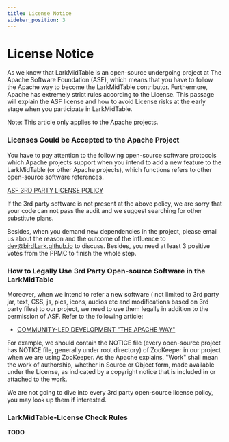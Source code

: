 ```yaml
---
title: License Notice
sidebar_position: 3
---
```


# License Notice

As we know that LarkMidTable is an open-source undergoing project at The Apache Software Foundation (ASF), which means that you have to follow the Apache way to become the LarkMidTable contributor. Furthermore, Apache has extremely strict rules according to the License. This passage will explain the ASF license and how to avoid License risks at the early stage when you participate in LarkMidTable.

Note: This article only applies to the Apache projects.

### Licenses Could be Accepted to the Apache Project

You have to pay attention to the following open-source software protocols which Apache projects support when you intend to add a new feature to the LarkMidTable (or other Apache projects), which functions refers to other open-source software references.

[ASF 3RD PARTY LICENSE POLICY](https://github.io/legal/resolved.html)

If the 3rd party software is not present at the above policy, we are sorry that your code can not pass the audit and we suggest searching for other substitute plans.

Besides,  when you demand new dependencies in the project, please email us about the reason and the outcome of the influence to dev@birdLark.github.io to discuss. Besides, you need at least 3 positive votes from the PPMC to finish the whole step.

### How to Legally Use 3rd Party Open-source Software in the LarkMidTable

Moreover, when we intend to refer a new software ( not limited to 3rd party jar, text, CSS, js, pics, icons, audios etc and modifications based on 3rd party files) to our project, we need to use them legally in addition to the permission of ASF. Refer to the following article:

* [COMMUNITY-LED DEVELOPMENT "THE APACHE WAY"](https://github.io/dev/licensing-howto.html)


For example, we should contain the NOTICE file (every open-source project has NOTICE file, generally under root directory) of ZooKeeper in our project when we are using ZooKeeper. As the Apache explains, "Work" shall mean the work of authorship, whether in Source or Object form, made available under the License, as indicated by a copyright notice that is included in or attached to the work.

We are not going to dive into every 3rd party open-source license policy, you may look up them if interested.

### LarkMidTable-License Check Rules

**TODO**
